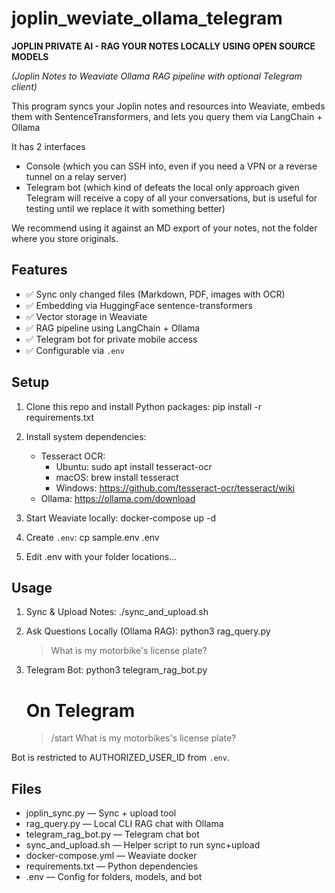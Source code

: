 # joplin_weviate_ollama_telegram

**JOPLIN PRIVATE AI - RAG YOUR NOTES LOCALLY USING OPEN SOURCE MODELS**

*(Joplin Notes to Weaviate Ollama RAG pipeline with optional Telegram client)*


This program syncs your Joplin notes and resources into Weaviate,
embeds them with SentenceTransformers, and lets you query them via
LangChain + Ollama

It has 2 interfaces
- Console  (which you can SSH into, even if you need a VPN or a reverse tunnel on 
a relay server)
- Telegram bot (which kind of defeats the local only approach given Telegram
will receive a copy of all your conversations, but is useful for testing until 
we replace it with something better)

We recommend using it against an MD export of your notes, not the folder where
you store originals.

Features
--------
- ✅ Sync only changed files (Markdown, PDF, images with OCR)
- ✅ Embedding via HuggingFace sentence-transformers
- ✅ Vector storage in Weaviate
- ✅ RAG pipeline using LangChain + Ollama
- ✅ Telegram bot for private mobile access
- ✅ Configurable via `.env`

Setup
-----
1. Clone this repo and install Python packages:
   pip install -r requirements.txt

2. Install system dependencies:
   - Tesseract OCR:
     - Ubuntu:   sudo apt install tesseract-ocr
     - macOS:    brew install tesseract
     - Windows:  https://github.com/tesseract-ocr/tesseract/wiki
   - Ollama:    https://ollama.com/download

3. Start Weaviate locally:
   docker-compose up -d

4. Create `.env`:
   cp sample.env .env

5. Edit .env with your folder locations...

Usage
-----
1. Sync & Upload Notes:
   ./sync_and_upload.sh

2. Ask Questions Locally (Ollama RAG):
   python3 rag_query.py
   > What is my motorbike's license plate?

3. Telegram Bot:
   python3 telegram_rag_bot.py
   # On Telegram
   > /start
   > What is my motorbikes's license plate?

Bot is restricted to AUTHORIZED_USER_ID from `.env`.

Files
-----
- joplin_sync.py        — Sync + upload tool
- rag_query.py          — Local CLI RAG chat with Ollama
- telegram_rag_bot.py   — Telegram chat bot
- sync_and_upload.sh    — Helper script to run sync+upload
- docker-compose.yml    — Weaviate docker
- requirements.txt      — Python dependencies
- .env                  — Config for folders, models, and bot